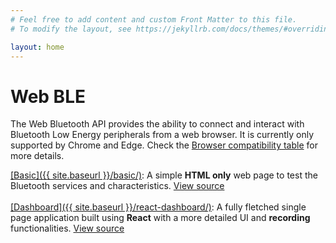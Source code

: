 ```yaml
---
# Feel free to add content and custom Front Matter to this file.
# To modify the layout, see https://jekyllrb.com/docs/themes/#overriding-theme-defaults

layout: home
---
```


<h1>Web BLE</h1>

The Web Bluetooth API provides the ability to connect and interact with Bluetooth Low Energy peripherals from a web browser.
It is currently only supported by Chrome and Edge. Check the [Browser compatibility table](https://developer.mozilla.org/en-US/docs/Web/API/Web_Bluetooth_API#browser_compatibility) for more details.

<ins>[Basic]({{ site.baseurl }}/basic/)</ins>: A simple **HTML only** web page to test the Bluetooth services and characteristics. [View source](https://github.com/movuino/OpenHealthBandVisualization/tree/main/basic)  
<br/>
<ins>[Dashboard]({{ site.baseurl }}/react-dashboard/)</ins>: A fully fletched single page application built using **React** with a more detailed UI and **recording** functionalities. [View source](https://github.com/movuino/OpenHealthBandVisualization/tree/main/react-dashboard)
